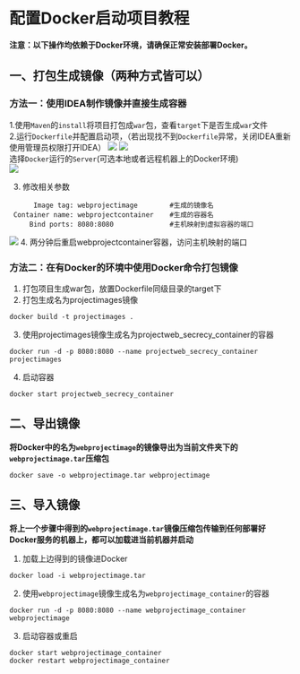 # 配置Docker启动项目教程
**注意：以下操作均依赖于Docker环境，请确保正常安装部署Docker。**

## 一、打包生成镜像（两种方式皆可以）
### 方法一：使用IDEA制作镜像并直接生成容器
1.使用`Maven`的`install`将项目打包成`war`包，查看`target`下是否生成`war`文件  
2.运行`Dockerfile`并配置启动项，（若出现找不到`Dockerfile`异常，关闭IDEA重新使用管理员权限打开IDEA） 
![](2022-02-23-14-48-29.png)
![](2022-02-23-14-49-03.png)   
选择`Docker`运行的`Server`(可选本地或者远程机器上的Docker环境)  
![](2022-02-23-14-40-23.png)

3. 修改相关参数 
```
      Image tag: webprojectimage        #生成的镜像名  
 Container name: webprojectcontainer    #生成的容器名  
     Bind ports: 8080:8080              #主机映射到虚拟容器的端口  
```
![](2022-02-23-10-43-53.png)
4. 两分钟后重启webprojectcontainer容器，访问主机映射的端口

### 方法二：在有Docker的环境中使用Docker命令打包镜像
1. 打包项目生成war包，放置Dockerfile同级目录的target下
2. 打包生成名为projectimages镜像
```
docker build -t projectimages .
```
3. 使用projectimages镜像生成名为projectweb_secrecy_container的容器
```
docker run -d -p 8080:8080 --name projectweb_secrecy_container projectimages
```
4. 启动容器
```
docker start projectweb_secrecy_container
```

## 二、导出镜像
**将Docker中的名为`webprojectimage`的镜像导出为当前文件夹下的`webprojectimage.tar`压缩包**
```
docker save -o webprojectimage.tar webprojectimage
```

## 三、导入镜像
**将上一个步骤中得到的`webprojectimage.tar`镜像压缩包传输到任何部署好Docker服务的机器上，都可以加载进当前机器并启动**
1. 加载上边得到的镜像进Docker
```
docker load -i webprojectimage.tar
```
2. 使用`webprojectimage`镜像生成名为`webprojectimage_container`的容器
```
docker run -d -p 8080:8080 --name webprojectimage_container webprojectimage
```
3. 启动容器或重启
```
docker start webprojectimage_container
docker restart webprojectimage_container
```


